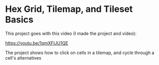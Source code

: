 # Hex Grid, Tilemap, and Tileset Basics
This project goes with this video (I made the project and video):

https://youtu.be/1qmXFIJU1QE

The project shows how to click on cells in a tilemap, and cycle through a cell's alternatives
